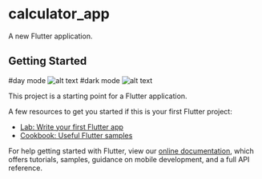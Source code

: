 # calculator_app

A new Flutter application.

## Getting Started
#day mode
![alt text](https://user-images.githubusercontent.com/68784333/113281071-cd0cba80-92ed-11eb-837e-7afc90036751.jpeg)
#dark mode
![alt text](https://user-images.githubusercontent.com/68784333/113281077-ce3de780-92ed-11eb-8937-841478c700d6.jpeg)

This project is a starting point for a Flutter application.

A few resources to get you started if this is your first Flutter project:

- [Lab: Write your first Flutter app](https://flutter.dev/docs/get-started/codelab)
- [Cookbook: Useful Flutter samples](https://flutter.dev/docs/cookbook)

For help getting started with Flutter, view our
[online documentation](https://flutter.dev/docs), which offers tutorials,
samples, guidance on mobile development, and a full API reference.

